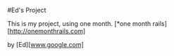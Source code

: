#Ed's Project

This is my project, using one month.
[*one month rails][http://onemonthrails.com]

by [Ed][www.google.com]
